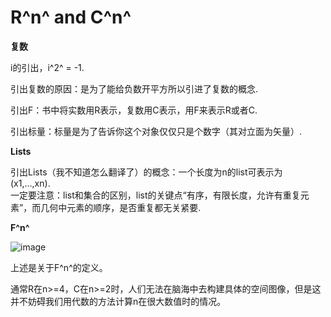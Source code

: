 # R^n^ and C^n^

**复数**

i的引出，i^2^ = -1.

引出复数的原因：是为了能给负数开平方所以引进了复数的概念.

引出F：书中将实数用R表示，复数用C表示，用F来表示R或者C.

引出标量：标量是为了告诉你这个对象仅仅只是个数字（其对立面为矢量）.

**Lists**

引出Lists（我不知道怎么翻译了）的概念：一个长度为n的list可表示为  
(x1,...,xn).  
一定要注意：list和集合的区别，list的关键点“有序，有限长度，允许有重复元素”，而几何中元素的顺序，是否重复都无关紧要.

**F^n^**

![image](https://user-images.githubusercontent.com/108340492/176905062-16b50c23-ba98-483b-a66c-21e065c8f051.png)

上述是关于F^n^的定义。

通常R在n>=4，C在n>=2时，人们无法在脑海中去构建具体的空间图像，但是这并不妨碍我们用代数的方法计算n在很大数值时的情况。
